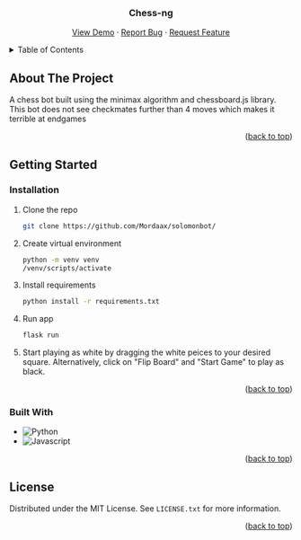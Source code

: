 <!-- Improved compatibility of back to top link: See: https://github.com/othneildrew/Best-README-Template/pull/73 -->
<a name="readme-top"></a>
<!--
*** Thanks for checking out the Best-README-Template. If you have a suggestion
*** that would make this better, please fork the repo and create a pull request
*** or simply open an issue with the tag "enhancement".
*** Don't forget to give the project a star!
*** Thanks again! Now go create something AMAZING! :D
-->



<!-- PROJECT SHIELDS -->
<!--
*** I'm using markdown "reference style" links for readability.
*** Reference links are enclosed in brackets [ ] instead of parentheses ( ).
*** See the bottom of this document for the declaration of the reference variables
*** for contributors-url, forks-url, etc. This is an optional, concise syntax you may use.
*** https://www.markdownguide.org/basic-syntax/#reference-style-links
-->
<!--[![Contributors][contributors-shield]][contributors-url]
[![Forks][forks-shield]][forks-url]
[![Stargazers][stars-shield]][stars-url]
[![Issues][issues-shield]][issues-url]
[![MIT License][license-shield]][license-url]
[![LinkedIn][linkedin-shield]][linkedin-url]
-->


<!-- PROJECT LOGO -->
<br />
<div align="center">

  <h3 align="center">Chess-ng</h3>

  <p align="center">
    <a href="https://coral-app-dul2q.ondigitalocean.app/">View Demo</a>
    ·
    <a href="https://github.com/Mordaax/solomonbot/issues">Report Bug</a>
    ·
    <a href="https://github.com/Mordaax/solomonbot/issues">Request Feature</a>
  </p>
</div>



<!-- TABLE OF CONTENTS -->
<details>
  <summary>Table of Contents</summary>
  <ol>
    <li>
      <a href="#about-the-project">About The Project</a>
      <ul>
        <li><a href="#built-with">Built With</a></li>
      </ul>
    </li>
    <li>
      <a href="#getting-started">Getting Started</a>
      <ul>
        <li><a href="#installation">Installation</a></li>
      </ul>
    </li>
    
  </ol>
</details>



<!-- ABOUT THE PROJECT -->
## About The Project

A chess bot built using the minimax algorithm and chessboard.js library. This bot does not see checkmates further than 4 moves which makes it terrible at endgames 

<p align="right">(<a href="#readme-top">back to top</a>)</p>


<!-- GETTING STARTED -->
## Getting Started

### Installation

1. Clone the repo
   ```sh
   git clone https://github.com/Mordaax/solomonbot/
   ```
2. Create virtual environment
   ```sh
   python -m venv venv
   /venv/scripts/activate
   ```
3. Install requirements
   ```sh
   python install -r requirements.txt
   ```
4. Run app
   ```sh
   flask run
   ```
5. Start playing as white by dragging the white peices to your desired square. Alternatively, click on "Flip Board" and "Start Game" to play as black.



<p align="right">(<a href="#readme-top">back to top</a>)</p>


### Built With

* ![Python]
* ![Javascript]


<p align="right">(<a href="#readme-top">back to top</a>)</p>

<!-- LICENSE -->
## License

Distributed under the MIT License. See `LICENSE.txt` for more information.

<p align="right">(<a href="#readme-top">back to top</a>)</p>


[python]: https://img.shields.io/badge/Python-3776AB?style=for-the-badge&logo=python&logoColor=white

[Javascript]: https://img.shields.io/badge/JavaScript-F7DF1E?style=for-the-badge&logo=javascript&logoColor=black



[python]: https://img.shields.io/badge/Python-3776AB?style=for-the-badge&logo=python&logoColor=white

[Javascript]: https://img.shields.io/badge/JavaScript-F7DF1E?style=for-the-badge&logo=javascript&logoColor=black


